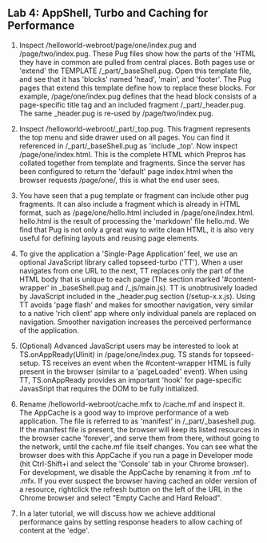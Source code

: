  ## Lab 4: AppShell, Turbo and Caching for Performance

 1. Inspect /helloworld-webroot/page/one/index.pug and /page/two/index.pug. These Pug files show how the parts of the 'HTML they have in common are pulled from central places. Both pages use or 'extend' the TEMPLATE /_part/_baseShell.pug. Open this template file, and see that it has 'blocks' named 'head', 'main', and 'footer'. The Pug pages that extend this template define how to replace these blocks. For example, /page/one/index.pug defines that the head block consists of a page-specific title tag and an included fragment /_part/_header.pug. The same _header.pug is re-used by /page/two/index.pug.

 2. Inspect /helloworld-webroot/_part/_top.pug. This fragment represents the top menu and side drawer used on all pages. You can find it referenced in /_part/_baseShell.pug as 'include _top'. Now inspect /page/one/index.html. This is the complete HTML which Prepros has collated together from template and fragments. Since the server has been configured to return the 'default' page index.html when the browser requests /page/one/, this is what the end user sees. 

 3. You have seen that a pug template or fragment can include other pug fragments. It can also include a fragment which is already in HTML format, such as /page/one/hello.html included in /page/one/index.html. hello.html is the result of processing the 'markdown' file hello.md. We find that Pug is not only a great way to write clean HTML, it is also very useful for defining layouts and reusing page elements.

 3. To give the application a 'Single-Page Application' feel, we use an optional JavaScript library called topseed-turbo ('TT'). When a user navigates from one URL to the next, TT replaces only the part of the HTML body that is unique to each page (The section marked '#content-wrapper' in _baseShell.pug and /_js/main.js). TT is unobtrusively loaded by JavaScript included in the _header.pug section (/setup-x.x.js). Using TT avoids 'page flash' and makes for smoother navigation, very similar to a native 'rich client' app where only individual panels are replaced on navigation. Smoother navigation increases the perceived performance of the application.
 
 4. (Optional) Advanced JavaScript users may be interested to look at TS.onAppReady(UIinit) in /page/one/index.pug. TS stands for topseed-setup. TS receives an event when the #content-wrapper HTML is fully present in the browser (similar to a 'pageLoaded' event). When using TT, TS.onAppReady provides an important 'hook' for page-specific JavasSript that requires the DOM to be fully initialized.

 5.  Rename /helloworld-webroot/cache.mfx to /cache.mf and inspect it. The AppCache is a good way to improve performance of a web application. The file is referred to as 'manifest' in /_part/_baseshell.pug.  If the manifest file is present, the browser will keep its listed resources in the browser cache 'forever', and serve them from there, without going to the network, until the cache.mf file itself changes. You can see what the browser does with this AppCache if you run a page in Developer mode (hit Ctrl-Shift+i and select the 'Console' tab in your Chrome browser). For development, we disable the AppCache by renaming it from .mf to .mfx. If you ever suspect the browser having cached an older version of a resource, rightclick the refresh button on the left of the URL in the Chrome browser and select "Empty Cache and Hard Reload".
 
 6. In a later tutorial, we will discuss how we achieve additional performance gains by setting response headers to allow caching of content at the 'edge'.
